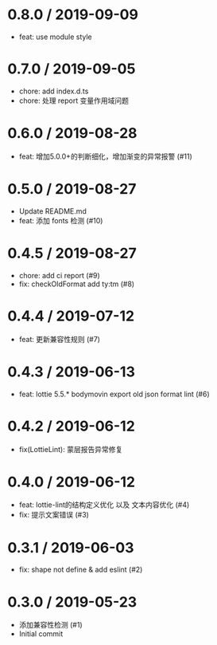 
0.8.0 / 2019-09-09
==================

  * feat: use module style

0.7.0 / 2019-09-05
==================

  * chore: add index.d.ts
  * chore: 处理 report 变量作用域问题

0.6.0 / 2019-08-28
==================

  * feat: 增加5.0.0+的判断细化，增加渐变的异常报警 (#11)

0.5.0 / 2019-08-27
==================

  * Update README.md
  * feat: 添加 fonts 检测 (#10)

0.4.5 / 2019-08-27
==================

  * chore: add ci report (#9)
  * fix: checkOldFormat add ty:tm (#8)

0.4.4 / 2019-07-12
==================

  * feat: 更新兼容性规则 (#7)

0.4.3 / 2019-06-13
==================

  * feat: lottie 5.5.* bodymovin export old json format lint (#6)

0.4.2 / 2019-06-12
==================

  * fix(LottieLint): 蒙层报告异常修复

0.4.0 / 2019-06-12
==================

  * feat: lottie-lint的结构定义优化 以及 文本内容优化 (#4)
  * fix: 提示文案错误 (#3)

0.3.1 / 2019-06-03
==================

  * fix: shape not define & add eslint (#2)

0.3.0 / 2019-05-23
==================

  * 添加兼容性检测 (#1)
  * Initial commit
